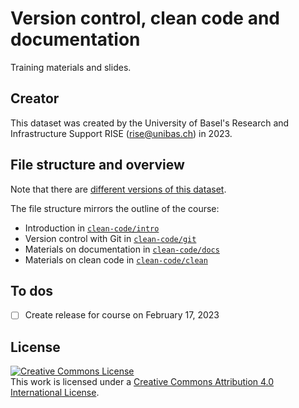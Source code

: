 # Version control, clean code and documentation

Training materials and slides.

## Creator

This dataset was created by the University of Basel's Research and Infrastructure Support RISE (rise@unibas.ch) in 2023. 

## File structure and overview

Note that there are [different versions of this dataset](https://github.com/RISE-UNIBAS/clean-code/releases).

The file structure mirrors the outline of the course:

- Introduction in [`clean-code/intro`](https://github.com/RISE-UNIBAS/clean-code/tree/main/intro)
- Version control with Git in [`clean-code/git`](https://github.com/RISE-UNIBAS/clean-code/tree/main/git)
- Materials on documentation in [`clean-code/docs`](https://github.com/RISE-UNIBAS/clean-code/tree/main/docs)
- Materials on clean code in [`clean-code/clean`](https://github.com/RISE-UNIBAS/clean-code/tree/main/clean)

## To dos

- [ ] Create release for course on February 17, 2023

## License

<a rel="license" href="http://creativecommons.org/licenses/by/4.0/"><img alt="Creative Commons License" style="border-width:0" src="https://i.creativecommons.org/l/by/4.0/88x31.png" /></a><br />This work is licensed under a <a rel="license" href="http://creativecommons.org/licenses/by/4.0/">Creative Commons Attribution 4.0 International License</a>.
